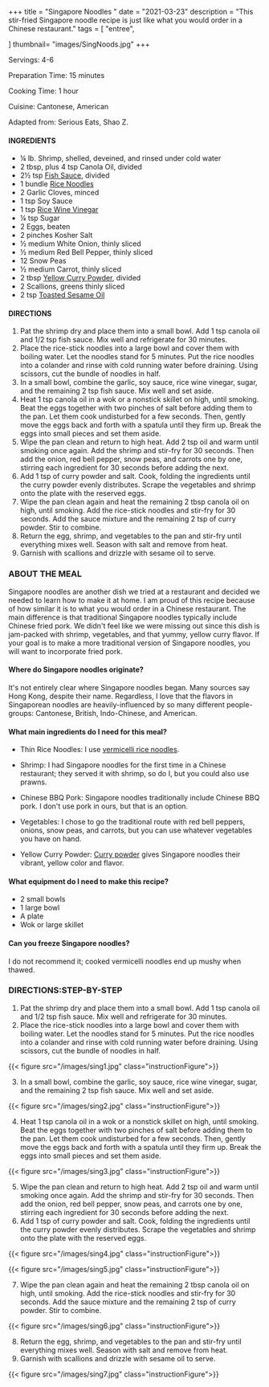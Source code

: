 +++
title = "Singapore Noodles "
date = "2021-03-23"
description = "This stir-fried Singapore noodle recipe is just like what you would order in a Chinese restaurant."
tags = [
    "entree",
    
]
thumbnail= "images/SingNoods.jpg"
+++

Servings: 4-6 <!--more-->

Preparation Time: 15 minutes 

Cooking Time: 1 hour 

Cuisine: Cantonese, American

Adapted from: Serious Eats, Shao Z. 

#### INGREDIENTS 

* ¼ lb. Shrimp, shelled, deveined, and rinsed under cold water
* 2 tbsp, plus 4 tsp Canola Oil, divided
* 2½ tsp [Fish Sauce](https://amzn.to/3jMYZdj), divided
* 1 bundle [Rice Noodles](https://amzn.to/3dWFNsr)
* 2 Garlic Cloves, minced
* 1 tsp Soy Sauce
* 1 tsp [Rice Wine Vinegar](https://amzn.to/3feHUZc)
* ¼ tsp Sugar
* 2 Eggs, beaten
* 2 pinches Kosher Salt
* ½ medium White Onion, thinly sliced
* ½ medium Red Bell Pepper, thinly sliced
* 12 Snow Peas
* ½ medium Carrot, thinly sliced
* 2 tbsp [Yellow Curry Powder](https://amzn.to/3rTXdcZ), divided
* 2 Scallions, greens thinly sliced
* 2 tsp [Toasted Sesame Oil](https://amzn.to/2OXcBaE)

#### DIRECTIONS 

1. Pat the shrimp dry and place them into a small bowl. Add 1 tsp canola oil and 1/2 tsp fish sauce. Mix well and refrigerate for 30 minutes. 
2. Place the rice-stick noodles into a large bowl and cover them with boiling water. Let the noodles stand for 5 minutes. Put the rice noodles into a colander and rinse with cold running water before draining. Using scissors, cut the bundle of noodles in half.
3. In a small bowl, combine the garlic, soy sauce, rice wine vinegar, sugar, and the remaining 2 tsp fish sauce. Mix well and set aside.
4. Heat 1 tsp canola oil in a wok or a nonstick skillet on high, until smoking. Beat the eggs together with two pinches of salt before adding them to the pan. Let them cook undisturbed for a few seconds. Then, gently move the eggs back and forth with a spatula until they firm up. Break the eggs into small pieces and set them aside. 
5. Wipe the pan clean and return to high heat. Add 2 tsp oil and warm until smoking once again. Add the shrimp and stir-fry for 30 seconds. Then add the onion, red bell pepper, snow peas, and carrots one by one, stirring each ingredient for 30 seconds before adding the next. 
6. Add 1 tsp of curry powder and salt. Cook, folding the ingredients until the curry powder evenly distributes. Scrape the vegetables and shrimp onto the plate with the reserved eggs. 
7. Wipe the pan clean again and heat the remaining 2 tbsp canola oil on high, until smoking. Add the rice-stick noodles and stir-fry for 30 seconds. Add the sauce mixture and the remaining 2 tsp of curry powder. Stir to combine. 
8. Return the egg, shrimp, and vegetables to the pan and stir-fry until everything mixes well. Season with salt and remove from heat. 
9. Garnish with scallions and drizzle with sesame oil to serve. 

### ABOUT THE MEAL 

Singapore noodles are another dish we tried at a restaurant and decided we needed to learn how to make it at home. I am proud of this recipe because of how similar it is to what you would order in a Chinese restaurant. The main difference is that traditional Singapore noodles typically include Chinese fried pork. We didn't feel like we were missing out since this dish is jam-packed with shrimp, vegetables, and that yummy, yellow curry flavor. If your goal is to make a more traditional version of Singapore noodles, you will want to incorporate fried pork. 

#### Where do Singapore noodles originate? 

It's not entirely clear where Singapore noodles began. Many sources say Hong Kong, despite their name. Regardless, I love that the flavors in Singaporean noodles are heavily-influenced by so many different people-groups: Cantonese, British, Indo-Chinese, and American. 

#### What main ingredients do I need for this meal?

* Thin Rice Noodles: I use [vermicelli rice noodles](https://amzn.to/2OvmDQ3). 

* Shrimp: I had Singapore noodles for the first time in a Chinese restaurant; they served it with shrimp, so do I, but you could also use prawns. 

* Chinese BBQ Pork: Singapore noodles traditionally include Chinese BBQ pork. I don't use pork in ours, but that is an option.  

* Vegetables: I chose to go the traditional route with red bell peppers, onions, snow peas, and carrots, but you can use whatever vegetables you have on hand. 

* Yellow Curry Powder: [Curry powder](https://amzn.to/3lcVSfn) gives Singapore noodles their vibrant, yellow color and flavor. 

#### What equipment do I need to make this recipe?

* 2 small bowls 
* 1 large bowl 
* A plate
* Wok or large skillet

#### Can you freeze Singapore noodles? 

I do not recommend it; cooked vermicelli noodles end up mushy when thawed. 

### DIRECTIONS:STEP-BY-STEP 

1. Pat the shrimp dry and place them into a small bowl. Add 1 tsp canola oil and 1/2 tsp fish sauce. Mix well and refrigerate for 30 minutes. 
2. Place the rice-stick noodles into a large bowl and cover them with boiling water. Let the noodles stand for 5 minutes. Put the rice noodles into a colander and rinse with cold running water before draining. Using scissors, cut the bundle of noodles in half.

{{< figure src="/images/sing1.jpg" class="instructionFigure">}}

3. In a small bowl, combine the garlic, soy sauce, rice wine vinegar, sugar, and the remaining 2 tsp fish sauce. Mix well and set aside.

{{< figure src="/images/sing2.jpg" class="instructionFigure">}}

4. Heat 1 tsp canola oil in a wok or a nonstick skillet on high, until smoking. Beat the eggs together with two pinches of salt before adding them to the pan. Let them cook undisturbed for a few seconds. Then, gently move the eggs back and forth with a spatula until they firm up. Break the eggs into small pieces and set them aside. 

{{< figure src="/images/sing3.jpg" class="instructionFigure">}}

5. Wipe the pan clean and return to high heat. Add 2 tsp oil and warm until smoking once again. Add the shrimp and stir-fry for 30 seconds. Then add the onion, red bell pepper, snow peas, and carrots one by one, stirring each ingredient for 30 seconds before adding the next. 
6. Add 1 tsp of curry powder and salt. Cook, folding the ingredients until the curry powder evenly distributes. Scrape the vegetables and shrimp onto the plate with the reserved eggs. 

{{< figure src="/images/sing4.jpg" class="instructionFigure">}}

{{< figure src="/images/sing5.jpg" class="instructionFigure">}}

7. Wipe the pan clean again and heat the remaining 2 tbsp canola oil on high, until smoking. Add the rice-stick noodles and stir-fry for 30 seconds. Add the sauce mixture and the remaining 2 tsp of curry powder. Stir to combine. 

{{< figure src="/images/sing6.jpg" class="instructionFigure">}}

8. Return the egg, shrimp, and vegetables to the pan and stir-fry until everything mixes well. Season with salt and remove from heat. 
9. Garnish with scallions and drizzle with sesame oil to serve. 

{{< figure src="/images/sing7.jpg" class="instructionFigure">}}
